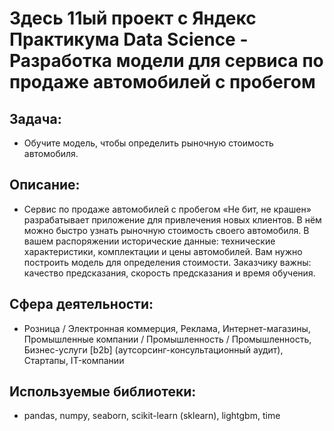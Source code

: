 # Здесь 11ый проект с Яндекс Практикума Data Science - Разработка модели для сервиса по продаже автомобилей с пробегом
## Задача:
- Обучите модель, чтобы определить рыночную стоимость автомобиля.
## Описание:
- Сервис по продаже автомобилей с пробегом «Не бит, не крашен» разрабатывает приложение для привлечения новых клиентов. В нём можно быстро узнать рыночную стоимость своего автомобиля. В вашем распоряжении исторические данные: технические характеристики, комплектации и цены автомобилей. Вам нужно построить модель для определения стоимости. Заказчику важны: качество предсказания, скорость предсказания и время обучения.
## Сфера деятельности:
- Розница / Электронная коммерция, Реклама, Интернет-магазины, Промышленные компании / Промышленность / Промышленность, Бизнес-услуги [b2b] (аутсорсинг-консультационный аудит), Стартапы, IT-компании
## Используемые библиотеки:
- pandas, numpy, seaborn, scikit-learn (sklearn), lightgbm, time

